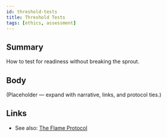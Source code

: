 ```yaml
---
id: threshold-tests
title: Threshold Tests
tags: [ethics, assessment]
---
```


## Summary
How to test for readiness without breaking the sprout.

## Body
(Placeholder — expand with narrative, links, and protocol ties.)

## Links
- See also: [The Flame Protocol](./the-flame-protocol.md)
